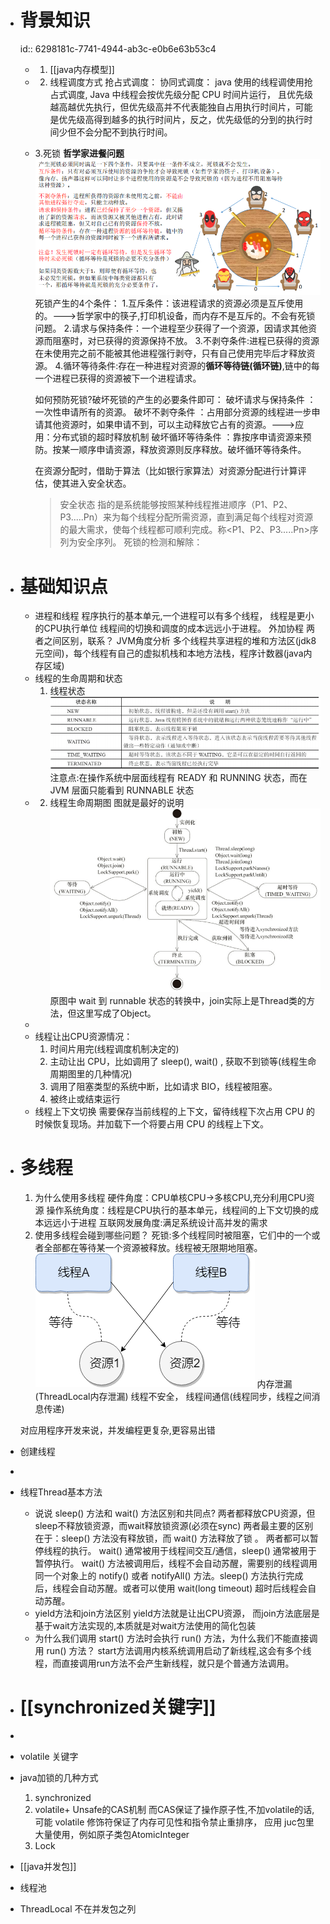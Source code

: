 - # 背景知识
  id:: 6298181c-7741-4944-ab3c-e0b6e63b53c4
	- 1. [[java内存模型]]
	- 2. 线程调度方式
	  抢占式调度：
	  协同式调度：
	  java 使用的线程调使用抢占式调度, Java 中线程会按优先级分配 CPU 时间片运行， 且优先级越高越优先执行，但优先级高并不代表能独自占用执行时间片，可能是优先级高得到越多的执行时间片，反之，优先级低的分到的执行时间少但不会分配不到执行时间。
	- 3.死锁
	  **哲学家进餐问题**
	  ![image.png](../assets/image_1654151519921_0.png) 
	  死锁产生的4个条件：
	  1.互斥条件：该进程请求的资源必须是互斥使用的。--->哲学家中的筷子,打印机设备，而内存不是互斥的。不会有死锁问题。
	  2.请求与保持条件：一个进程至少获得了一个资源，因请求其他资源而阻塞时，对已获得的资源保持不放。
	  3.不剥夺条件:进程已获得的资源在未使用完之前不能被其他进程强行剥夺，只有自己使用完毕后才释放资源。
	  4.循环等待条件:存在一种进程对资源的**循环等待链(循环链)**,链中的每一个进程已获得的资源被下一个进程请求。
	  
	  如何预防死锁?破坏死锁的产生的必要条件即可：
	  破坏请求与保持条件 ：一次性申请所有的资源。
	  破坏不剥夺条件 ：占用部分资源的线程进一步申请其他资源时，如果申请不到，可以主动释放它占有的资源。--->应用：分布式锁的超时释放机制
	  破坏循环等待条件 ：靠按序申请资源来预防。按某一顺序申请资源，释放资源则反序释放。破坏循环等待条件。
	  
	  
	  在资源分配时，借助于算法（比如银行家算法）对资源分配进行计算评估，使其进入安全状态。
	  
	  >安全状态 指的是系统能够按照某种线程推进顺序（P1、P2、P3.....Pn）来为每个线程分配所需资源，直到满足每个线程对资源的最大需求，使每个线程都可顺利完成。称<P1、P2、P3.....Pn>序列为安全序列。
	  死锁的检测和解除：
- # 基础知识点
	- 进程和线程
	  程序执行的基本单元,一个进程可以有多个线程，
	  线程是更小的CPU执行单位
	  线程间的切换和调度的成本远远小于进程。
	  外加协程
	  两者之间区别，联系？
	  JVM角度分析
	  多个线程共享进程的堆和方法区(jdk8元空间)，每个线程有自己的虚拟机栈和本地方法栈，程序计数器(java内存区域)
	- 线程的生命周期和状态
	  1. 线程状态
	  ![image.png](../assets/image_1654136820182_0.png)
	  注意点:在操作系统中层面线程有 READY 和 RUNNING 状态，而在 JVM 层面只能看到 RUNNABLE 状态
	- 2. 线程生命周期图
	  图就是最好的说明
	  ![image.png](../assets/image_1654136846423_0.png)
	  原图中 wait 到 runnable 状态的转换中，join实际上是Thread类的方法，但这里写成了Object。
	-
	- 线程让出CPU资源情况：
	  1. 时间片用完(线程调度机制决定的)  
	  2. 主动让出 CPU，比如调用了 sleep(), wait() , 获取不到锁等(线程生命周期图里的几种情况)
	  3. 调用了阻塞类型的系统中断，比如请求 BIO，线程被阻塞。
	  5. 被终止或结束运行
	- 线程上下文切换
	  需要保存当前线程的上下文，留待线程下次占用 CPU 的时候恢复现场。并加载下一个将要占用 CPU 的线程上下文。
- # 多线程
  1. 为什么使用多线程
  硬件角度：CPU单核CPU->多核CPU,充分利用CPU资源
  操作系统角度：线程是CPU执行的基本单元，线程间的上下文切换的成本远远小于进程
  互联网发展角度:满足系统设计高并发的需求
  2. 使用多线程会碰到哪些问题？
  死锁:多个线程同时被阻塞，它们中的一个或者全部都在等待某一个资源被释放。线程被无限期地阻塞。
  ![image.png](../assets/image_1654138306792_0.png) 
  内存泄漏(ThreadLocal内存泄漏)
  线程不安全，
  线程间通信(线程同步，线程之间消息传递)
  
  对应用程序开发来说，并发编程更复杂,更容易出错
- 创建线程
-
- 线程Thread基本方法
	- 说说 sleep() 方法和 wait() 方法区别和共同点?
	  两者都释放CPU资源，但sleep不释放锁资源，而wait释放锁资源(必须在sync)
	  两者最主要的区别在于：sleep() 方法没有释放锁，而 wait() 方法释放了锁 。
	  两者都可以暂停线程的执行。
	  wait() 通常被用于线程间交互/通信，sleep() 通常被用于暂停执行。
	  wait() 方法被调用后，线程不会自动苏醒，需要别的线程调用同一个对象上的 notify() 或者 notifyAll() 方法。sleep() 方法执行完成后，线程会自动苏醒。或者可以使用 wait(long timeout) 超时后线程会自动苏醒。
	- yield方法和join方法区别
	  yield方法就是让出CPU资源，
	  而join方法底层是基于wait方法实现的,本质就是对wait方法使用的简化包装
	- 为什么我们调用 start() 方法时会执行 run() 方法，为什么我们不能直接调用 run() 方法？
	  start方法调用内核系统调用启动了新线程,这会有多个线程，而直接调用run方法不会产生新线程，就只是个普通方法调用。
- # [[synchronized关键字]]
-
- volatile 关键字
- java加锁的几种方式
  1. synchronized
  2. volatile+ Unsafe的CAS机制
  而CAS保证了操作原子性,不加volatile的话,可能
  volatile 修饰符保证了内存可见性和指令禁止重排序，
  应用
  juc包里大量使用，例如原子类包AtomicInteger
  3. Lock
- [[java并发包]]
- 线程池
- ThreadLocal 
  不在并发包之列